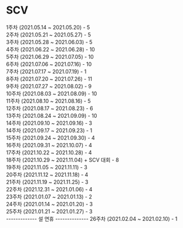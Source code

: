 # SCV
1주차 (2021.05.14 ~ 2021.05.20) - 5 \
2주차 (2021.05.21 ~ 2021.05.27) - 5 \
3주차 (2021.05.28 ~ 2021.06.03) - 5 \
4주차 (2021.06.22 ~ 2021.06.28) - 10 \
5주차 (2021.06.29 ~ 2021.07.05) - 10 \
6주차 (2021.07.06 ~ 2021.07.16) - 10 \
7주차 (2021.07.17 ~ 2021.07.19) - 1 \
8주차 (2021.07.20 ~ 2021.07.26) - 11 \
9주차 (2021.07.27 ~ 2021.08.02) - 9 \
10주차 (2021.08.03 ~ 2021.08.09) - 10 \
11주차 (2021.08.10 ~ 2021.08.16) - 5 \
12주차 (2021.08.17 ~ 2021.08.23) - 6 \
13주차 (2021.08.24 ~ 2021.09.09) - 10 \
14주차 (2021.09.10 ~ 2021.09.16) - 3 \
14주차 (2021.09.17 ~ 2021.09.23) - 1 \
15주차 (2021.09.24 ~ 2021.09.30) - 4 \
16주차 (2021.09.31 ~ 2021.10.07) - 4 \
17주차 (2021.10.22 ~ 2021.10.28) - 4 \
18주차 (2021.10.29 ~ 2021.11.04) + SCV 대회 - 8 \
19주차 (2021.11.05 ~ 2021.11.11) - 3 \
20주차 (2021.11.12 ~ 2021.11.18) - 4 \
21주차 (2021.11.19 ~ 2021.11.25) - 3 \
22주차 (2021.12.31 ~ 2021.01.06) - 4 \
23주차 (2021.01.07 ~ 2021.01.13) - 2 \
24주차 (2021.01.14 ~ 2021.01.20) - 3 \
25주차 (2021.01.21 ~ 2021.01.27) - 3 \
------------- 설 연휴 --------------
26주차 (2021.02.04 ~ 2021.02.10) - 1

